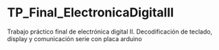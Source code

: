 # TP_Final_ElectronicaDigitalII
Trabajo práctico final de electrónica digital II. Decodificación de teclado, display y comunicación serie con placa arduino
